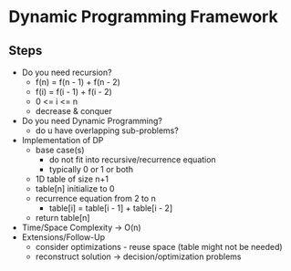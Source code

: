 # Dynamic Programming Framework

## Steps

- Do you need recursion?
    - f(n) = f(n - 1) + f(n - 2)
    - f(i) = f(i - 1) + f(i - 2)
    - 0 <= i <= n
    - decrease & conquer
- Do you need Dynamic Programming?
    - do u have overlapping sub-problems?
- Implementation of DP
    - base case(s)
        - do not fit into recursive/recurrence equation
        - typically 0 or 1 or both
    - 1D table of size n+1
    - table[n] initialize to 0
    - recurrence equation from 2 to n
        - table[i] = table[i - 1] + table[i - 2]
    - return table[n]
- Time/Space Complexity -> O(n)
- Extensions/Follow-Up
    - consider optimizations - reuse space (table might not be needed)
    - reconstruct solution -> decision/optimization problems
